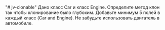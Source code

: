 "# jv-clonable" 
Дано класс Car и класс Engine. Определите метод клон так чтобы клонирование было глубоким. Добавьте минимум 5 полей в каждый класс (Car and Engine). Не забудьте использовать двигатель в автомобиле.
